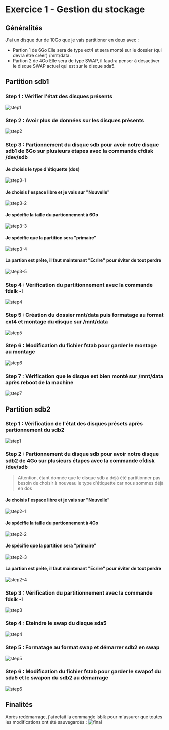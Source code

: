 # Exercice 1 - Gestion du stockage

## Généralités

J'ai un disque dur de 10Go que je vais partitioner en deux avec :
  * Partion 1 de 6Go
    Elle sera de type ext4 et sera monté sur le dossier (qui devra être créer) /mnt/data.
  * Partion 2 de 4Go
    Elle sera de type SWAP, il faudra penser à désactiver le disque SWAP actuel qui est sur le disque sda5.

## Partition sdb1
### Step 1 : Vérifier l'état des disques présents
![step1](https://github.com/Mirhazka/CheckpointNumber1/blob/main/Image/0_lsblk.png)
### Step 2 : Avoir plus de données sur les disques présents
![step2](https://github.com/Mirhazka/CheckpointNumber1/blob/main/Image/1_fdisk-l.png)
### Step 3 : Partionnement du disque sdb pour avoir notre disque sdb1 de 6Go sur plusieurs étapes avec la commande cfdisk /dev/sdb
#### Je choisis le type d'étiquette (dos)
![step3-1](https://github.com/Mirhazka/CheckpointNumber1/blob/main/Image/2-0_cfdisk-sdB.png)
#### Je choisis l'espace libre et je vais sur "Nouvelle"
![step3-2](https://github.com/Mirhazka/CheckpointNumber1/blob/main/Image/2-1_cfdisk-sdB.png)
#### Je spécifie la taille du partionnement à 6Go
![step3-3](https://github.com/Mirhazka/CheckpointNumber1/blob/main/Image/2-2_cfdisk-sdB.png)
#### Je spécifie que la partition sera "primaire"
![step3-4](https://github.com/Mirhazka/CheckpointNumber1/blob/main/Image/2-3_cfdisk-sdB.png)
#### La partion est prête, il faut maintenant "Ecrire" pour éviter de tout perdre
![step3-5](https://github.com/Mirhazka/CheckpointNumber1/blob/main/Image/2-4_cfdisk-sdB.png)
### Step 4 : Vérification du partitionnement avec la commande fdsik -l
![step4](https://github.com/Mirhazka/CheckpointNumber1/blob/main/Image/3_fdisk-l.png)
### Step 5 : Création du dossier mnt/data puis formatage au format ext4 et montage du disque sur /mnt/data
![step5](https://github.com/Mirhazka/CheckpointNumber1/blob/main/Image/4_mkfs%26mount-sdb1.png)
### Step 6 : Modification du fichier fstab pour garder le montage au montage
![step6](https://github.com/Mirhazka/CheckpointNumber1/blob/main/Image/5_fstab-sdb1.png)
### Step 7 : Vérification que le disque est bien monté sur /mnt/data après reboot de la machine
![step7](https://github.com/Mirhazka/CheckpointNumber1/blob/main/Image/6_reboot-sdb1.png)

## Partition sdb2
### Step 1 : Vérification de l'état des disques présets après partionnement du sdb2
![step1](https://github.com/Mirhazka/CheckpointNumber1/blob/main/Image/7_lsblk-fdisk(rappel).png)
### Step 2 : Partionnement du disque sdb pour avoir notre disque sdb2 de 4Go sur plusieurs étapes avec la commande cfdisk /dev/sdb
> Attention, étant donnée que le disque sdb a déjà été partitionner pas besoin de choisir à nouveau le type d'étiquette car nous sommes déjà en dos

#### Je choisis l'espace libre et je vais sur "Nouvelle"
![step2-1](https://github.com/Mirhazka/CheckpointNumber1/blob/main/Image/8-0_cfdisk-sdB.png)
#### Je spécifie la taille du partionnement à 4Go
![step2-2](https://github.com/Mirhazka/CheckpointNumber1/blob/main/Image/8-1_cfdisk-sdB.png)
#### Je spécifie que la partition sera "primaire"
![step2-3](https://github.com/Mirhazka/CheckpointNumber1/blob/main/Image/8-2_cfdisk-sdB.png)
#### La partion est prête, il faut maintenant "Ecrire" pour éviter de tout perdre
![step2-4](https://github.com/Mirhazka/CheckpointNumber1/blob/main/Image/8-3_cfdisk-sdB.png)
### Step 3 : Vérification du partitionnement avec la commande fdsik -l
![step3](https://github.com/Mirhazka/CheckpointNumber1/blob/main/Image/9_fdisk-l.png)
### Step 4 : Eteindre le swap du disque sda5
![step4](https://github.com/Mirhazka/CheckpointNumber1/blob/main/Image/10_swapOffsdA5.png)
### Step 5 : Formatage au format swap et démarrer sdb2 en swap
![step5](https://github.com/Mirhazka/CheckpointNumber1/blob/main/Image/11_mkswap%26swapOnsdB2.png)
### Step 6 : Modification du fichier fstab pour garder le swapof du sda5 et le swapon du sdb2 au démarrage
![step6](https://github.com/Mirhazka/CheckpointNumber1/blob/main/Image/12_fstab-sdb2.png)

## Finalités
Après redémarrage, j'ai refait la commande lsblk pour m'assurer que toutes les modifications ont été sauvegardés :
![final](https://github.com/Mirhazka/CheckpointNumber1/blob/main/Image/13_reboot-sdb2.png)







